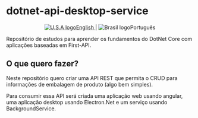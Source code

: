 # dotnet-api-desktop-service

<div align="center">
    <a href="./../README.md">
        <img src="https://raw.githubusercontent.com/stevenrskelton/flag-icon/master/png/16/country-4x3/us.png" alt="U.S.A logo">English</img>
    </a> |
    <img src="https://raw.githubusercontent.com/stevenrskelton/flag-icon/master/png/16/country-4x3/br.png" alt="Brasil logo">Português</img>
</div>

Repositório de estudos para aprender os fundamentos do DotNet Core com aplicações baseadas em First-API.

## O que quero fazer?

Neste repositório quero criar uma API REST que permita o CRUD para informações de embalagem de produto (algo bem simples).

Para consumir essa API será criada uma aplicação web usando angular, uma aplicação desktop usando Electron.Net e um serviço usando BackgroundService.

